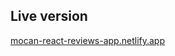 ## Live version

[mocan-react-reviews-app.netlify.app](https://mocan-react-reviews-app.netlify.app/)
